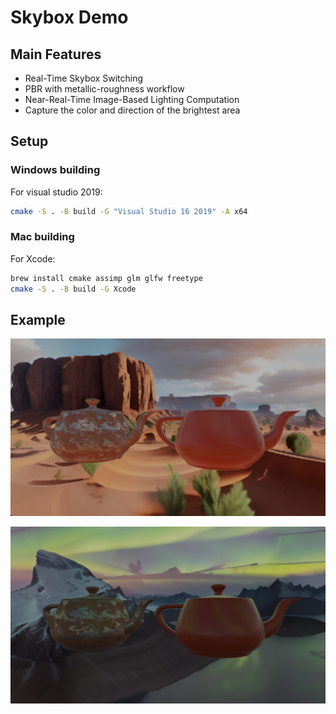 # Skybox Demo
## Main Features
- Real-Time Skybox Switching
- PBR with metallic-roughness workflow
- Near-Real-Time Image-Based Lighting Computation
- Capture the color and direction of the brightest area

## Setup
### Windows building
For visual studio 2019:
```bash
cmake -S . -B build -G "Visual Studio 16 2019" -A x64
```

### Mac building
For Xcode:
```bash
brew install cmake assimp glm glfw freetype
cmake -S . -B build -G Xcode
```
## Example
![Example Image](https://github.com/CanFly007/skyboxDemo0229/blob/master/resources/textures/output.png)

![Example Image](https://github.com/CanFly007/skyboxDemo0229/blob/master/resources/textures/output2.png)
